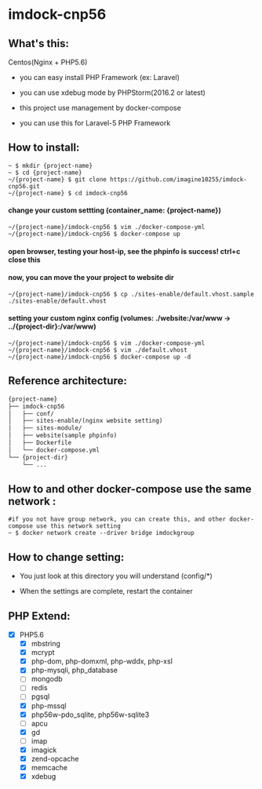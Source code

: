 imdock-cnp56
====================================================

## What's this:

Centos(Nginx + PHP5.6)

  * you can easy install PHP Framework (ex: Laravel)

  * you can use xdebug mode by PHPStorm(2016.2 or latest)

  * this project use management by docker-compose
  
  * you can use this for Laravel-5 PHP Framework

    
## How to install:

    ~ $ mkdir {project-name}
    ~ $ cd {project-name}
    ~/{project-name} $ git clone https://github.com/imagine10255/imdock-cnp56.git
    ~/{project-name} $ cd imdock-cnp56


#### change your custom settting (container_name: {project-name})

    ~/{project-name}/imdock-cnp56 $ vim ./docker-compose-yml
    ~/{project-name}/imdock-cnp56 $ docker-compose up
    
#### open browser, testing your host-ip, see the phpinfo is success! ctrl+c close this
#### now, you can move the your project to website dir
    
    ~/{project-name}/imdock-cnp56 $ cp ./sites-enable/default.vhost.sample ./sites-enable/default.vhost
    
#### setting your custom nginx config (volumes: ./website:/var/www → ../{project-dir}:/var/www)

    ~/{project-name}/imdock-cnp56 $ vim ./docker-compose-yml
    ~/{project-name}/imdock-cnp56 $ vim ./default.vhost
    ~/{project-name}/imdock-cnp56 $ docker-compose up -d


## Reference architecture:

```txt
{project-name}
├── imdock-cnp56
│   ├── conf/
│   ├── sites-enable/(nginx website setting)
│   ├── sites-module/
│   ├── website(sample phpinfo)
│   ├── Dockerfile
│   └── docker-compose.yml
└── {project-dir}
    └── ...
```
            
## How to and other docker-compose use the same network :

    #if you not have group network, you can create this, and other docker-compose use this network setting
    ~ $ docker network create --driver bridge imdockgroup
    
    
## How to change setting:

  * You just look at this directory you will understand (config/*)
    
  * When the settings are complete, restart the container
    
## PHP Extend:
- [x] PHP5.6
  - [x] mbstring
  - [x] mcrypt
  - [x] php-dom, php-domxml, php-wddx, php-xsl
  - [x] php-mysqli, php_database
  - [ ] mongodb
  - [ ] redis
  - [ ] pgsql
  - [x] php-mssql
  - [x] php56w-pdo_sqlite, php56w-sqlite3
  - [ ] apcu
  - [x] gd
  - [ ] imap  
  - [x] imagick
  - [x] zend-opcache
  - [x] memcache
  - [x] xdebug
